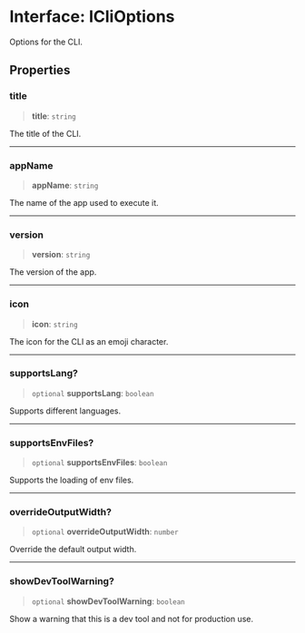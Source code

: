 # Interface: ICliOptions

Options for the CLI.

## Properties

### title

> **title**: `string`

The title of the CLI.

***

### appName

> **appName**: `string`

The name of the app used to execute it.

***

### version

> **version**: `string`

The version of the app.

***

### icon

> **icon**: `string`

The icon for the CLI as an emoji character.

***

### supportsLang?

> `optional` **supportsLang**: `boolean`

Supports different languages.

***

### supportsEnvFiles?

> `optional` **supportsEnvFiles**: `boolean`

Supports the loading of env files.

***

### overrideOutputWidth?

> `optional` **overrideOutputWidth**: `number`

Override the default output width.

***

### showDevToolWarning?

> `optional` **showDevToolWarning**: `boolean`

Show a warning that this is a dev tool and not for production use.
